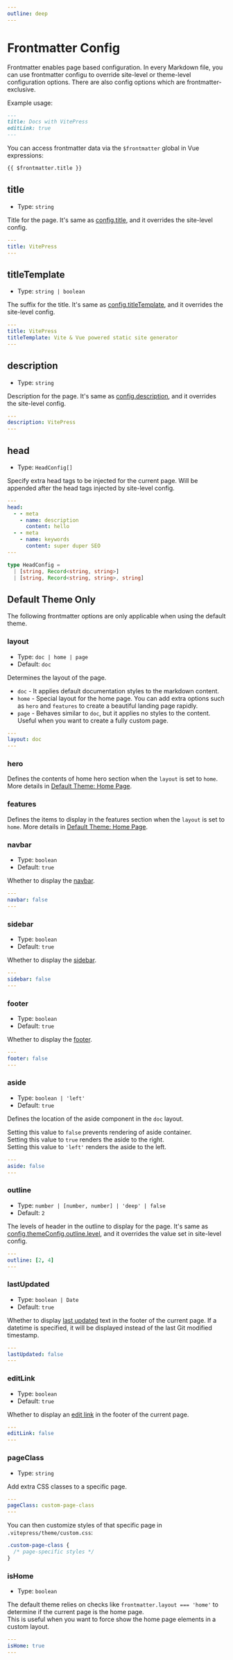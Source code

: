 ```yaml
---
outline: deep
---
```


# Frontmatter Config

Frontmatter enables page based configuration. In every Markdown file, you can use frontmatter configu to override site-level or theme-level configuration options. There are also config options which are frontmatter-exclusive.

Example usage:

```md
---
title: Docs with VitePress
editLink: true
---
```

You can access frontmatter data via the `$frontmatter` global in Vue expressions:

```md
{{ $frontmatter.title }}
```

## title

- Type: `string`

Title for the page. It's same as [config.title](./site-config#title), and it overrides the site-level config.

```yaml
---
title: VitePress
---
```

## titleTemplate

- Type: `string | boolean`

The suffix for the title. It's same as [config.titleTemplate](./site-config#titletemplate), and it overrides the site-level config.

```yaml
---
title: VitePress
titleTemplate: Vite & Vue powered static site generator
---
```

## description

- Type: `string`

Description for the page. It's same as [config.description](./site-config#description), and it overrides the site-level config.

```yaml
---
description: VitePress
---
```

## head

- Type: `HeadConfig[]`

Specify extra head tags to be injected for the current page. Will be appended after the head tags injected by site-level config.

```yaml
---
head:
  - - meta
    - name: description
      content: hello
  - - meta
    - name: keywords
      content: super duper SEO
---
```

```ts
type HeadConfig =
  | [string, Record<string, string>]
  | [string, Record<string, string>, string]
```

## Default Theme Only

The following frontmatter options are only applicable when using the default theme.

### layout

- Type: `doc | home | page`
- Default: `doc`

Determines the layout of the page.

- `doc` - It applies default documentation styles to the markdown content.
- `home` - Special layout for the home page. You can add extra options such as `hero` and `features` to create a beautiful landing page rapidly.
- `page` - Behaves similar to `doc`, but it applies no styles to the content. Useful when you want to create a fully custom page.

```yaml
---
layout: doc
---
```

### hero <Badge type="info" text="home page only" />

Defines the contents of home hero section when the `layout` is set to `home`. More details in [Default Theme: Home Page](./default-theme-home-page).

### features <Badge type="info" text="home page only" />

Defines the items to display in the features section when the `layout` is set to `home`. More details in [Default Theme: Home Page](./default-theme-home-page).

### navbar

- Type: `boolean`
- Default: `true`

Whether to display the [navbar](./default-theme-nav).

```yaml
---
navbar: false
---
```

### sidebar

- Type: `boolean`
- Default: `true`

Whether to display the [sidebar](./default-theme-sidebar).

```yaml
---
sidebar: false
---
```

### footer

- Type: `boolean`
- Default: `true`

Whether to display the [footer](./default-theme-footer).

```yaml
---
footer: false
---
```

### aside

- Type: `boolean | 'left'`
- Default: `true`

Defines the location of the aside component in the `doc` layout.

Setting this value to `false` prevents rendering of aside container.\
Setting this value to `true` renders the aside to the right.\
Setting this value to `'left'` renders the aside to the left.

```yaml
---
aside: false
---
```

### outline

- Type: `number | [number, number] | 'deep' | false`
- Default: `2`

The levels of header in the outline to display for the page. It's same as [config.themeConfig.outline.level](./default-theme-config#outline), and it overrides the value set in site-level config.

```yaml
---
outline: [2, 4]
---
```

### lastUpdated

- Type: `boolean | Date`
- Default: `true`

Whether to display [last updated](./default-theme-last-updated) text in the footer of the current page. If a datetime is specified, it will be displayed instead of the last Git modified timestamp.

```yaml
---
lastUpdated: false
---
```

### editLink

- Type: `boolean`
- Default: `true`

Whether to display an [edit link](./default-theme-edit-link) in the footer of the current page.

```yaml
---
editLink: false
---
```

### pageClass

- Type: `string`

Add extra CSS classes to a specific page.

```yaml
---
pageClass: custom-page-class
---
```

You can then customize styles of that specific page in `.vitepress/theme/custom.css`:

```css
.custom-page-class {
  /* page-specific styles */
}
```

### isHome

- Type: `boolean`

The default theme relies on checks like `frontmatter.layout === 'home'` to determine if the current page is the home page.\
This is useful when you want to force show the home page elements in a custom layout.

```yaml
---
isHome: true
---
```
